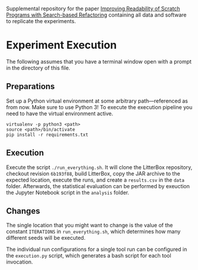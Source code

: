 Supplemental repository for the paper
[Improving Readability of Scratch Programs with Search-based Refactoring](https://arxiv.org/abs/2108.07114)
containing all data and software to replicate the experiments.

# Experiment Execution

The following assumes that you have a terminal window open with a prompt
in the directory of this file.

## Preparations

Set up a Python virtual environment at some arbitrary path—referenced as
*<path>* from now.
Make sure to use Python 3!
To execute the execution pipeline you need to have the virtual environment
active.
```
virtualenv -p python3 <path>
source <path>/bin/activate
pip install -r requirements.txt
```

## Execution

Execute the script `./run_everything.sh`.
It will clone the LitterBox repository,
checkout revision `6b193f88`,
build LitterBox,
copy the JAR archive to the expected location,
execute the runs,
and create a `results.csv` in the `data` folder.
Afterwards, the statistical evaluation can be
performed by exeuction the Jupyter Notebook
script in the `analysis` folder.


## Changes

The single location that you might want to change is the value of the constant
`ITERATIONS` in `run_everything.sh`,
which determines how many different seeds will be executed.

The individual run configurations for a single tool run
can be configured in the `execution.py` script,
which generates a bash script for each tool invocation.
